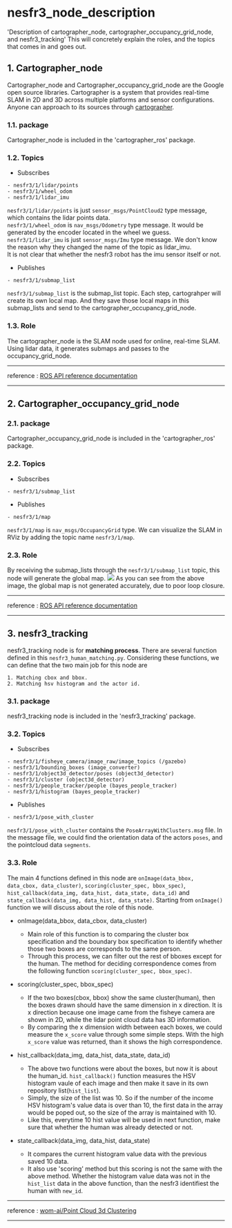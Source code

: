 # nesfr3_node_description
'Description of cartographer_node, cartographer_occupancy_grid_node, and nesfr3_tracking'
This will concretely explain the roles, and the topics that comes in and goes out.

## 1. Cartographer_node
Cartographer_node and Cartographer_occupancy_grid_node are the Google open source libraries. Cartographer is a system that provides real-time SLAM in 2D and 3D across multiple platforms and sensor configurations. Anyone can approach to its sources through [cartographer](https://github.com/cartographer-project/cartographer, "ROS_Wiki").  

### 1.1. package
Cartographer_node is included in the 'cartographer_ros' package.

### 1.2. Topics
* Subscribes
```
- nesfr3/1/lidar/points
- nesfr3/1/wheel_odom
- nesfr3/1/lidar_imu
```
```nesfr3/1/lidar/points``` is just ```sensor_msgs/PointCloud2``` type message, which contains the lidar points data.   
```nesfr3/1/wheel_odom``` is ```nav_msgs/Odometry``` type message. It would be generated by the encoder located in the wheel we guess.
```nesfr3/1/lidar_imu``` is just ```sensor_msgs/Imu``` type message. We don't know the reason why they changed the name of the topic as lidar_imu.    
It is not clear that whether the nesfr3 robot has the imu sensor itself or not.

* Publishes
```
- nesfr3/1/submap_list
```
```nesfr3/1/submap_list``` is the submap_list topic. Each step, cartograhper will create its own local map. And they save those local maps in this submap_lists and send to the cartographer_occupancy_grid_node. 

### 1.3. Role
The cartographer_node is the SLAM node used for online, real-time SLAM.
Using lidar data, it generates submaps and passes to the occupancy_grid_node.    

* * *
reference : [ROS API reference documentation](https://google-cartographer-ros.readthedocs.io/en/latest/ros_api.html, "google_cartographer")
* * *


## 2. Cartographer_occupancy_grid_node
### 2.1. package
Cartographer_occupancy_grid_node is included in the 'cartographer_ros' package.

### 2.2. Topics
* Subscribes
```
- nesfr3/1/submap_list
```

* Publishes
```
- nesfr3/1/map
```
```nesfr3/1/map``` is ```nav_msgs/OccupancyGrid``` type. We can visualize the SLAM in RViz by adding the topic name ```nesfr3/1/map```. 

### 2.3. Role
By receiving the submap_lists through the ```nesfr3/1/submap_list``` topic, this node will generate the global map. 
<img src = "/Shots/cartograhper1.png"></img>
As you can see from the above image, the global map is not generated accurately, due to poor loop closure. 

* * *
reference : [ROS API reference documentation](https://google-cartographer-ros.readthedocs.io/en/latest/ros_api.html, "google_cartographer")
* * *


## 3. nesfr3_tracking
nesfr3_tracking node is for **matching process**. There are several function defined in this ```nesfr3_human_matching.py```. Considering these functions, we can define that the two main job for this node are
```
1. Matching cbox and bbox.
2. Matching hsv histogram and the actor id.
```
### 3.1. package
nesfr3_tracking node is included in the 'nesfr3_tracking' package. 

### 3.2. Topics
* Subscribes
```
- nesfr3/1/fisheye_camera/image_raw/image_topics (/gazebo)
- nesfr3/1/bounding_boxes (image_converter)
- nesfr3/1/object3d_detector/poses (object3d_detector)
- nesfr3/1/cluster (object3d_detector)
- nesfr3/1/people_tracker/people (bayes_people_tracker)
- nesfr3/1/histogram (bayes_people_tracker)
```

* Publishes
```
- nesfr3/1/pose_with_cluster
```
```nesfr3/1/pose_with_cluster``` contains the ```PoseArrayWithClusters.msg``` file. In the message file, we could find the orientation data of the actors ```poses```, and the pointcloud data ```segments```.
    
### 3.3. Role
The main 4 functions defined in this node are ```onImage(data_bbox, data_cbox, data_cluster)```, ```scoring(cluster_spec, bbox_spec)```, ``` hist_callback(data_img, data_hist, data_state, data_id)``` and ```state_callback(data_img, data_hist, data_state)```.
Starting from ```onImage()``` function we will discuss about the role of this node.

* onImage(data_bbox, data_cbox, data_cluster)
    - Main role of this function is to comparing the cluster box specification and the boundary box specification to identify whether those two boxes are corresponds to the same person. 
    - Through this process, we can filter out the rest of bboxes except for the human. The method for deciding correspondence comes from the following function ```scoring(cluster_spec, bbox_spec)```. 
    
* scoring(cluster_spec, bbox_spec)
    - If the two boxes(cbox, bbox) show the same cluster(human), then the boxes drawn should have the same dimension in x direction. It is x direction because one image came from the fisheye camera are shown in 2D, while the lidar point cloud data has 3D information. 
    - By comparing the x dimension width between each boxes, we could measure the ```x_score``` value through some simple steps. With the high ```x_score``` value was returned, than it shows the high correspondence. 
    
* hist_callback(data_img, data_hist, data_state, data_id)
    - The above two functions were about the boxes, but now it is about the human_id. ```hist_callback()``` function measures the HSV histogram vaule of each image and then make it save in its own repository list(```hist_list```). 
    - Simply, the size of the list was 10. So if the number of the income HSV histogram's value data is over than 10, the first data in the array would be poped out, so the size of the array is maintained with 10. 
    - Like this, everytime 10 hist value will be used in next function, make sure that whether the human was already detected or not.
    
* state_callback(data_img, data_hist, data_state)
    - It compares the current histogram value data with the previous saved 10 data. 
    - It also use 'scoring' method but this scoring is not the same with the above method. Whether the histogram value data was not in the ```hist_list``` data in the above function, than the nesfr3 identifiest the human with ```new_id```.

* * *
reference : [wom-ai/Point Cloud 3d Clustering](https://github.com/wom-ai/nesfr3_workspace/wiki/Point-Cloud-3d-Clustering, "nesfr3_tracking")
* * *

